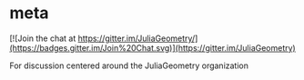 # meta

[![Join the chat at https://gitter.im/JuliaGeometry/](https://badges.gitter.im/Join%20Chat.svg)](https://gitter.im/JuliaGeometry)

For discussion centered around the JuliaGeometry organization
